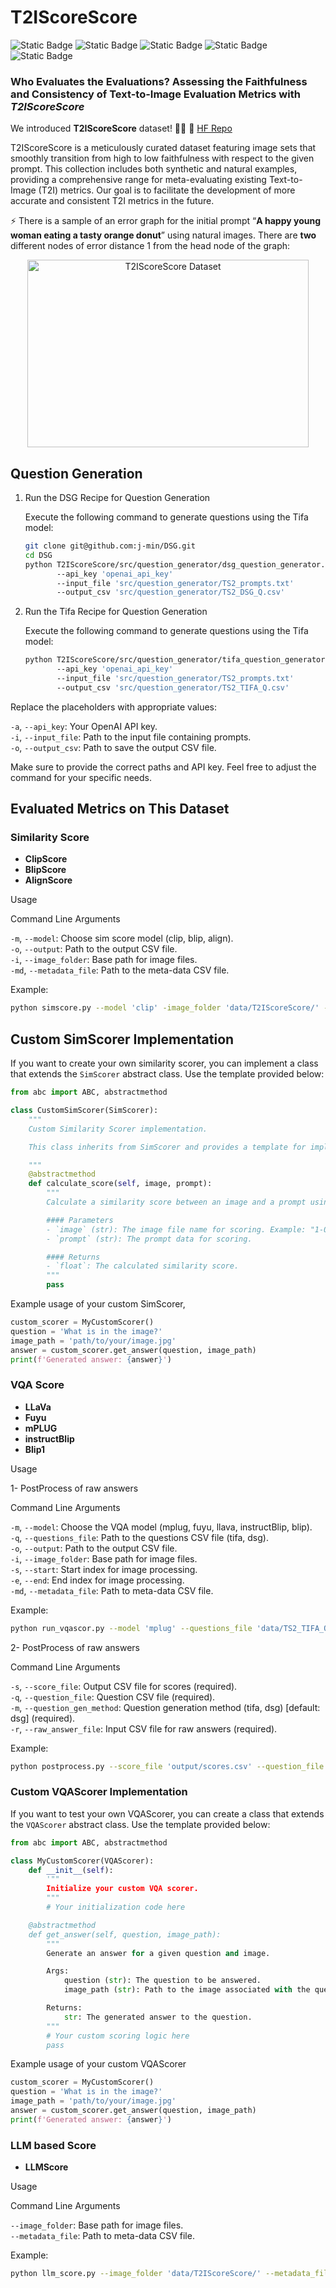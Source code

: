 

# T2IScoreScore

![Static Badge](https://img.shields.io/badge/GenerativeAI-%20%23996600)
![Static Badge](https://img.shields.io/badge/T2IScoreScore-%20%23006699)
![Static Badge](https://img.shields.io/badge/Text2Image-%20%20%23808080?logoColor=black%20)
![Static Badge](https://img.shields.io/badge/TS2-%20%235c8a8a)
![Static Badge](https://img.shields.io/badge/Metametrics-%20%237a7a52?logoColor=black%20)






### **Who Evaluates the Evaluations? Assessing the Faithfulness and Consistency of Text-to-Image Evaluation Metrics with *T2IScoreScore***

We introduced **T2IScoreScore** dataset! 📸✨  🤗 [HF Repo](https://huggingface.co/datasets/saxon/T2IScoreScore)

T2IScoreScore is a meticulously curated dataset featuring image sets that smoothly transition from high to low faithfulness with respect to the given prompt. This collection includes both synthetic and natural examples, providing a comprehensive range for meta-evaluating existing Text-to-Image (T2I) metrics. Our goal is to facilitate the development of more accurate and consistent T2I metrics in the future.

⚡ There is a sample of an error graph for the initial prompt “**A
happy young woman eating a tasty orange donut**” using natural
images.
 There are **two** different nodes of error distance 1 from the
head node of the graph:

<div style="text-align:center;">
    <img src='figures/Sample.png' alt="T2IScoreScore Dataset" style="display: inline-block; width: 450px; height: 300px;"/>
</div>

## Question Generation

1. Run the DSG Recipe for Question Generation

    Execute the following command to generate questions using the Tifa model:

    ```bash
    git clone git@github.com:j-min/DSG.git
    cd DSG
    python T2IScoreScore/src/question_generator/dsg_question_generator.py
           --api_key 'openai_api_key'
           --input_file 'src/question_generator/TS2_prompts.txt'
           --output_csv 'src/question_generator/TS2_DSG_Q.csv'
    ```

2. Run the Tifa Recipe for Question Generation

    Execute the following command to generate questions using the Tifa model:

    ```bash
    python T2IScoreScore/src/question_generator/tifa_question_generator.py
           --api_key 'openai_api_key'
           --input_file 'src/question_generator/TS2_prompts.txt'
           --output_csv 'src/question_generator/TS2_TIFA_Q.csv'
    ```

Replace the placeholders with appropriate values:

 `-a`, `--api_key`: Your OpenAI API key.  
 `-i`, `--input_file`: Path to the input file containing prompts.  
 `-o`, `--output_csv`: Path to save the output CSV file.

Make sure to provide the correct paths and API key. Feel free to adjust the command for your specific needs.

## Evaluated Metrics on This Dataset

### Similarity Score

- **ClipScore**
- **BlipScore**
- **AlignScore**

Usage

Command Line Arguments

  `-m`, `--model`: Choose sim score model (clip, blip, align).  
  `-o`, `--output`: Path to the output CSV file.  
  `-i`, `--image_folder`: Base path for image files.  
  `-md`, `--metadata_file`: Path to the meta-data CSV file.  

Example:

 ```bash
python simscore.py --model 'clip' -image_folder 'data/T2IScoreScore/' -md 'data/metadata.csv' -o 'output/clipscore.csv'
```

## Custom SimScorer Implementation

If you want to create your own similarity scorer, you can implement a class that extends the `SimScorer` abstract class.
Use the template provided below:

```python
from abc import ABC, abstractmethod

class CustomSimScorer(SimScorer):
    """
    Custom Similarity Scorer implementation.

    This class inherits from SimScorer and provides a template for implementing a custom similarity scoring method.

    """
    @abstractmethod
    def calculate_score(self, image, prompt):
        """
        Calculate a similarity score between an image and a prompt using the custom scoring method.

        #### Parameters
        - `image` (str): The image file name for scoring. Example: "1-0.jpg".
        - `prompt` (str): The prompt data for scoring.

        #### Returns
        - `float`: The calculated similarity score.
        """
        pass
```

Example usage of your custom SimScorer,

```python
custom_scorer = MyCustomScorer()
question = 'What is in the image?'
image_path = 'path/to/your/image.jpg'
answer = custom_scorer.get_answer(question, image_path)
print(f'Generated answer: {answer}')
```

### VQA Score

- **LLaVa**
- **Fuyu**
- **mPLUG**
- **instructBlip**
- **Blip1**

Usage

1- PostProcess of raw answers

Command Line Arguments

‍‍`-m`, `--model`: Choose the VQA model (mplug, fuyu, llava, instructBlip, blip).  
`-q`, `--questions_file`: Path to the questions CSV file (tifa, dsg).  
`-o`, `--output`: Path to the output CSV file.  
`-i`, `--image_folder`: Base path for image files.  
`-s`, `--start`: Start index for image processing.  
`-e`, `--end`: End index for image processing.  
`-md`, `--metadata_file`: Path to meta-data CSV file.  


Example:

```bash
python run_vqascor.py --model 'mplug' --questions_file 'data/TS2_TIFA_Q.csv' --output 'output/a_mplug_tifa.csv' --image_folder 'data/T2IScoreScore/' --start '0' --end ':' --metadata_file 'data/metadata.csv'
```

2- PostProcess of raw answers

Command Line Arguments

 `-s`, `--score_file`: Output CSV file for scores (required).  
 `-q`, `--question_file`: Question CSV file (required).  
 `-m`, `--question_gen_method`: Question generation method (tifa, dsg) [default: dsg] (required).  
 `-r`, `--raw_answer_file`: Input CSV file for raw answers (required).  

Example:

```bash
python postprocess.py --score_file 'output/scores.csv' --question_file 'data/TS2_TIFA_Q.csv' --question_gen_method 'dsg' --raw_answer_file 'data/raw_answers.csv'
```

### Custom VQAScorer Implementation

If you want to test your own VQAScorer, you can create a class that extends the `VQAScorer` abstract class.
Use the template provided below:

```python
from abc import ABC, abstractmethod

class MyCustomScorer(VQAScorer):
    def __init__(self):
        '""
        Initialize your custom VQA scorer.
        """
        # Your initialization code here

    @abstractmethod
    def get_answer(self, question, image_path):
        """
        Generate an answer for a given question and image.

        Args:
            question (str): The question to be answered.
            image_path (str): Path to the image associated with the question.

        Returns:
            str: The generated answer to the question.
        """
        # Your custom scoring logic here
        pass
```

Example usage of your custom VQAScorer

```python
custom_scorer = MyCustomScorer()
question = 'What is in the image?'
image_path = 'path/to/your/image.jpg'
answer = custom_scorer.get_answer(question, image_path)
print(f'Generated answer: {answer}')
```


### LLM based Score

- **LLMScore**

 Usage

 Command Line Arguments

`--image_folder`: Base path for image files.  
`--metadata_file`: Path to meta-data CSV file.  

Example:

```bash
python llm_score.py --image_folder 'data/T2IScoreScore/' --metadata_file 'data/metadata.csv'
```
